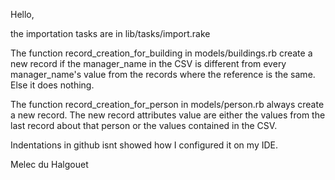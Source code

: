 Hello,

the importation tasks are in lib/tasks/import.rake

The function record_creation_for_building in models/buildings.rb create a new record if the manager_name in the CSV is different from every manager_name's value from the records where the reference is the same. Else it does nothing.

The function record_creation_for_person in models/person.rb always create a new record. The new record attributes value are either the values from the last record about that person or the values contained in the CSV.

Indentations in github isnt showed how I configured it on my IDE.

Melec du Halgouet
